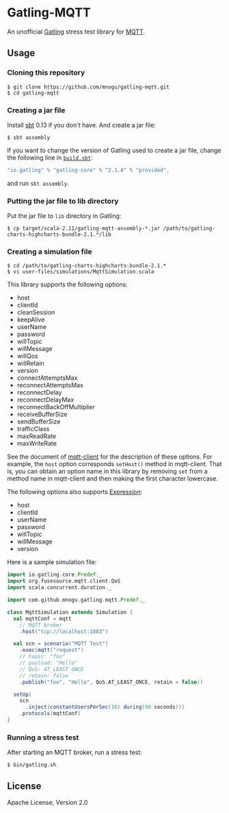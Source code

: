 # Gatling-MQTT

An unofficial [Gatling](http://gatling.io/) stress test library
for [MQTT](http://mqtt.org/).

## Usage

### Cloning this repository

    $ git clone https://github.com/mnogu/gatling-mqtt.git
    $ cd gatling-mqtt

### Creating a jar file

Install [sbt](http://www.scala-sbt.org/) 0.13 if you don't have.
And create a jar file:

    $ sbt assembly

If you want to change the version of Gatling used to create a jar file,
change the following line in [`build.sbt`](build.sbt):

```scala
"io.gatling" % "gatling-core" % "2.1.4" % "provided",
```

and run `sbt assembly`.

### Putting the jar file to lib directory

Put the jar file to `lib` directory in Gatling:

    $ cp target/scala-2.11/gatling-mqtt-assembly-*.jar /path/to/gatling-charts-highcharts-bundle-2.1.*/lib

###  Creating a simulation file

    $ cd /path/to/gatling-charts-highcharts-bundle-2.1.*
    $ vi user-files/simulations/MqttSimulation.scala

This library supports the following options:

* host
* clientId
* cleanSession
* keepAlive
* userName
* password
* willTopic
* willMessage
* willQos
* willRetain
* version
* connectAttemptsMax
* reconnectAttemptsMax
* reconnectDelay
* reconnectDelayMax
* reconnectBackOffMultiplier
* receiveBufferSize
* sendBufferSize
* trafficClass
* maxReadRate
* maxWriteRate

See the document of [mqtt-client](https://github.com/fusesource/mqtt-client)
for the description of these options.
For example, the `host` option corresponds `setHost()` method in mqtt-client.
That is, you can obtain an option name in this library
by removing `set` from a method name in mqtt-client
and then making the first character lowercase.

The following options also supports [Expression](http://gatling.io/docs/2.1.4/session/expression_el.html):

* host
* clientId
* userName
* password
* willTopic
* willMessage
* version

Here is a sample simulation file:

```scala
import io.gatling.core.Predef._
import org.fusesource.mqtt.client.QoS
import scala.concurrent.duration._

import com.github.mnogu.gatling.mqtt.Predef._

class MqttSimulation extends Simulation {
  val mqttConf = mqtt
    // MQTT broker
    .host("tcp://localhost:1883")

  val scn = scenario("MQTT Test")
    .exec(mqtt("request")
    // topic: "foo"
    // payload: "Hello"
    // QoS: AT_LEAST_ONCE
    // retain: false
    .publish("foo", "Hello", QoS.AT_LEAST_ONCE, retain = false))

  setUp(
    scn
      .inject(constantUsersPerSec(10) during(90 seconds)))
    .protocols(mqttConf)
}
```

### Running a stress test

After starting an MQTT broker, run a stress test:

    $ bin/gatling.sh

## License

Apache License, Version 2.0

